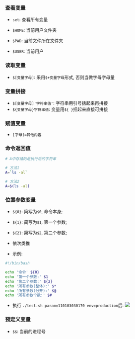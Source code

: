 ### 查看变量

- `set`: 查看所有变量

- `$HOME`: 当前用户文件夹
- `$PWD`: 当前文件所在文件夹
- `$USER`: 当前用户

### 读取变量

- `$[变量字母]`: 采用`$+变量字母`形式, 否则当做字母字母量

### 变量拼接

- `$[变量字母]'字符串值'`: 字符串用引号括起来再拼接
- `${变量字母}字符串值`: 变量用`${ }`括起来直接可拼接

### 赋值变量

- `[字母]=其他内容`

### 命令返回值

```sh
# A中存储的是执行后的字符串

# 方法1
A=`ls -al`

# 方法2
A=$(ls -al)
```

### 位置参数变量

- `${0}`: 简写为`$0`, 命令本身;
- `${1}`: 简写为`$1`, 第一个参数;
- `${2}`: 简写为`$2`, 第二个参数;
- 依次类推

- 示例:

```sh
#!/bin/bash

echo '命令' ${0}
echo '第一个参数:' $1
echo '第二个参数:' ${2}
echo '所有参数(整体):' $*
echo '所有参数(分开):' $@
echo '所有参数个数:' $#
```

- 执行 `./test.sh param=110103030170 env=production`后:
  ![](https://databasing.oss-cn-beijing.aliyuncs.com/markdown/20200227161422.png)

### 预定义变量

- `$$`: 当前的进程号

